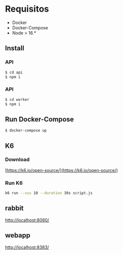 # Requisitos

* Docker
* Docker-Compose
* Node > 16.*

## Install


### API

```bash
$ cd api
$ npm i
```


### API

```bash
$ cd worker
$ npm i
```


## Run Docker-Compose

```bash
$ docker-compose up
```


## K6

### Download

[https://k6.io/open-source/](https://k6.io/open-source/)

### Run K6
```bash
k6 run --vus 10 --duration 30s script.js
```
## rabbit
[http://localhost:8080/](http://localhost:8080/)

## webapp
[http://localhost:8383/](http://localhost:8383/)
